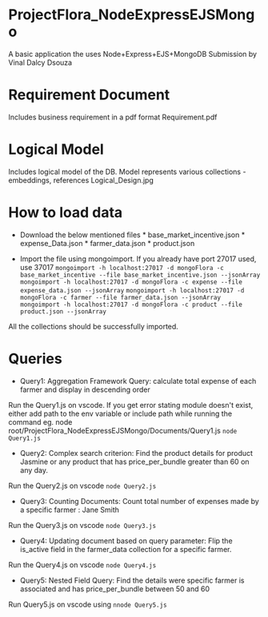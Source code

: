 # ProjectFlora_NodeExpressEJSMongo
A basic application the uses Node+Express+EJS+MongoDB
Submission by Vinal Dalcy Dsouza

# Requirement Document
Includes business requirement in a pdf format
    Requirement.pdf

# Logical Model
Includes logical model of the DB. Model represents various collections - embeddings, references
    Logical_Design.jpg

# How to load data

* Download the below mentioned files
        * base_market_incentive.json
        * expense_Data.json
        * farmer_data.json
        * product.json

* Import the file using mongoimport. If you already have port 27017 used, use 37017
```mongoimport -h localhost:27017 -d mongoFlora -c base_market_incentive --file base_market_incentive.json --jsonArray```
```mongoimport -h localhost:27017 -d mongoFlora -c expense --file expense_data.json --jsonArray```
```mongoimport -h localhost:27017 -d mongoFlora -c farmer --file farmer_data.json --jsonArray```
```mongoimport -h localhost:27017 -d mongoFlora -c product --file product.json --jsonArray```

All the collections should be successfully imported.

# Queries
* Query1: Aggregation Framework Query: calculate total expense of each farmer and display in descending order

Run the Query1.js on vscode. If you get error stating module doesn't exist, either add path to the env variable or include path while running the command eg. node root/ProjectFlora_NodeExpressEJSMongo/Documents/Query1.js
```node Query1.js```

* Query2: Complex search criterion: Find the product details for product Jasmine or any product that has price_per_bundle greater than 60 on any day.

Run the Query2.js on vscode
```node Query2.js```

* Query3: Counting Documents: Count total number of expenses made by a specific farmer : Jane Smith

Run the Query3.js on vscode
```node Query3.js```

* Query4: Updating document based on query parameter: Flip the is_active field in the farmer_data collection for a specific farmer.

Run the Query4.js on vscode
```node Query4.js```

* Query5: Nested Field Query: Find the details were specific farmer is associated and has price_per_bundle between 50 and 60

Run Query5.js on vscode using
```nnode Query5.js```